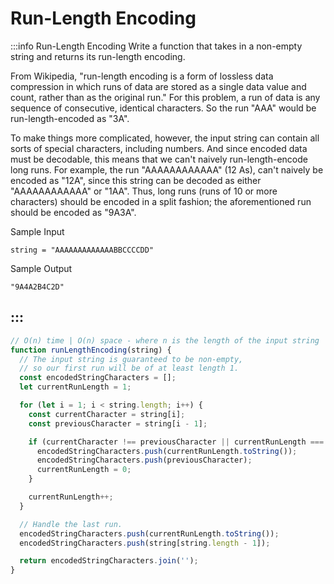 # Run-Length Encoding

:::info Run-Length Encoding
Write a function that takes in a non-empty string and returns its run-length encoding.

From Wikipedia, "run-length encoding is a form of lossless data compression in which runs of data are stored as a single data value and count, rather than as the original run." For this problem, a run of data is any sequence of consecutive, identical characters. So the run "AAA" would be run-length-encoded as "3A".

To make things more complicated, however, the input string can contain all sorts of special characters, including numbers. And since encoded data must be decodable, this means that we can't naively run-length-encode long runs. For example, the run "AAAAAAAAAAAA" (12 As), can't naively be encoded as "12A", since this string can be decoded as either "AAAAAAAAAAAA" or "1AA". Thus, long runs (runs of 10 or more characters) should be encoded in a split fashion; the aforementioned run should be encoded as "9A3A".

Sample Input
```
string = "AAAAAAAAAAAAABBCCCCDD"
```

Sample Output
```
"9A4A2B4C2D"
```
:::
---

```js title="Solution"
// O(n) time | O(n) space - where n is the length of the input string
function runLengthEncoding(string) {
  // The input string is guaranteed to be non-empty,
  // so our first run will be of at least length 1.
  const encodedStringCharacters = [];
  let currentRunLength = 1;

  for (let i = 1; i < string.length; i++) {
    const currentCharacter = string[i];
    const previousCharacter = string[i - 1];

    if (currentCharacter !== previousCharacter || currentRunLength === 9) {
      encodedStringCharacters.push(currentRunLength.toString());
      encodedStringCharacters.push(previousCharacter);
      currentRunLength = 0;
    }

    currentRunLength++;
  }

  // Handle the last run.
  encodedStringCharacters.push(currentRunLength.toString());
  encodedStringCharacters.push(string[string.length - 1]);

  return encodedStringCharacters.join('');
}
```
